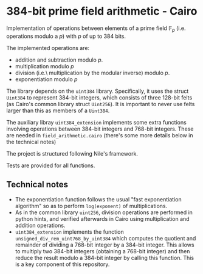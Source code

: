 # 384-bit prime field arithmetic - Cairo

Implementation of operations between elements of a prime field $\mathbb{F}_p$ (i.e. operations modulo a $p$) with $p$ of up to 384 bits.

The implemented operations are:

- addition and subtraction modulo $p$.
- multiplication modulo $p$
- division (i.e.\ multiplication by the modular inverse) modulo $p$.
- exponentiation modulo $p$

The library depends on the `uint384` library. Specifically, it uses the struct `Uint384` to represent 384-bit integers, which consists of three 128-bit felts (as Cairo's common library struct `Uint256`). It is important to never use felts larger than this as members of a `Uint384`.

The auxiliary libray `uint384_extension` implements some extra functions involving operations between 384-bit integers and 768-bit integers. These are needed in `field_arithmetic.cairo` (there's some more details below in the technical notes)

The project is structured following Nile's framework.

Tests are provided for all functions.

## Technical notes

- The exponentiation function follows the usual "fast exponentiation algorithm" so as to perform `log(exponent)` of multiplications.
- As in the common library `uint256`, division operations are performed in python hints, and verified afterwards in Cairo using multiplication and addition operations.
- `uint384_extension` implements the function `unsigned_div_rem_uint768_by_uint384` which computes the quotient and remainder of dividing a 768-bit integer by a 384-bit integer. This allows to multiply two 384-bit integers (obtaining a 768-bit integer) and then reduce the result modulo a 384-bit integer by calling this function. This is a key component of this repository.
